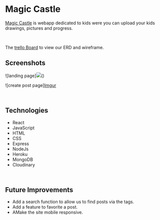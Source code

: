 <h1>Magic Castle</h1>

<a href="https://magic-castle.herokuapp.com/">Magic Castle</a> is webapp dedicated to kids were you can upload your kids drawings, pictures and progress.  

<br>

The <a href="https://trello.com/b/3P8F6JVw/p4-magic-castle">trello Board</a> to view our ERD and wireframe.
<br>

<h2>Screenshots</h2>

![landing page]<img src="https://imgur.com/a/yIOPKTi">()

![create post page][Imgur](https://imgur.com/mtLPRbb)


<br>

<h2>Technologies</h2>
<ul>
  <li>React</li>
  <li>JavaScript</li>
  <li>HTML</li>
  <li>CSS</li>
  <li>Express</li>
  <li>NodeJs</li>
  <li>Heroku</li>
  <li>MongoDB</li>
  <li>Cloudinary</li>
</ul>

<br>

<h2>Future Improvements</h2>
<ul>
  <li>Add a search function to allow us to find posts via the tags.</li>
  <li>Add a feature to favorite a post.</li>
  <li>AMake the site mobile responsive.</li>
</ul>
